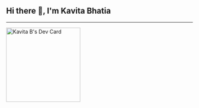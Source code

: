 ## Hi there 👋, I'm Kavita Bhatia
---

<a href="https://app.daily.dev/codingowlsdev"><img src="https://api.daily.dev/devcards/e5c8f68daf4042e6b9722178feff829f.png?r=lnk" width="200" alt="Kavita B's Dev Card"/></a>
